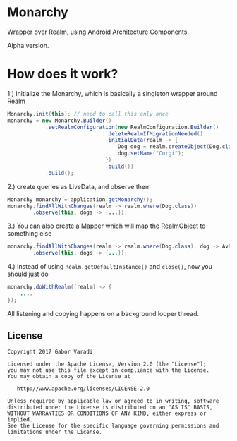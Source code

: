 # Monarchy

Wrapper over Realm, using Android Architecture Components.

Alpha version.

# How does it work?

1.) Initialize the Monarchy, which is basically a singleton wrapper around Realm

``` java
Monarchy.init(this); // need to call this only once
monarchy = new Monarchy.Builder()
            .setRealmConfiguration(new RealmConfiguration.Builder()
                               .deleteRealmIfMigrationNeeded()
                               .initialData(realm -> {
                                   Dog dog = realm.createObject(Dog.class);
                                   dog.setName("Corgi");
                               })
                               .build())
            .build();
```
                
2.) create queries as LiveData, and observe them

``` java
Monarchy monarchy = application.getMonarchy();
monarchy.findAllWithChanges(realm -> realm.where(Dog.class))
        .observe(this, dogs -> {...});
```
        
3.) You can also create a Mapper which will map the RealmObject to something else

``` java
monarchy.findAllWithChanges(realm -> realm.where(Dog.class), dog -> AvDog.create(dog.getName()))
        .observe(this, dogs -> {...});
```

4.) Instead of using `Realm.getDefaultInstance()` and `close()`, now you should just do

``` java
monarchy.doWithRealm((realm) -> {
    ....
});
```

All listening and copying happens on a background looper thread.

## License

    Copyright 2017 Gabor Varadi

    Licensed under the Apache License, Version 2.0 (the "License");
    you may not use this file except in compliance with the License.
    You may obtain a copy of the License at

       http://www.apache.org/licenses/LICENSE-2.0

    Unless required by applicable law or agreed to in writing, software
    distributed under the License is distributed on an "AS IS" BASIS,
    WITHOUT WARRANTIES OR CONDITIONS OF ANY KIND, either express or implied.
    See the License for the specific language governing permissions and
    limitations under the License.
